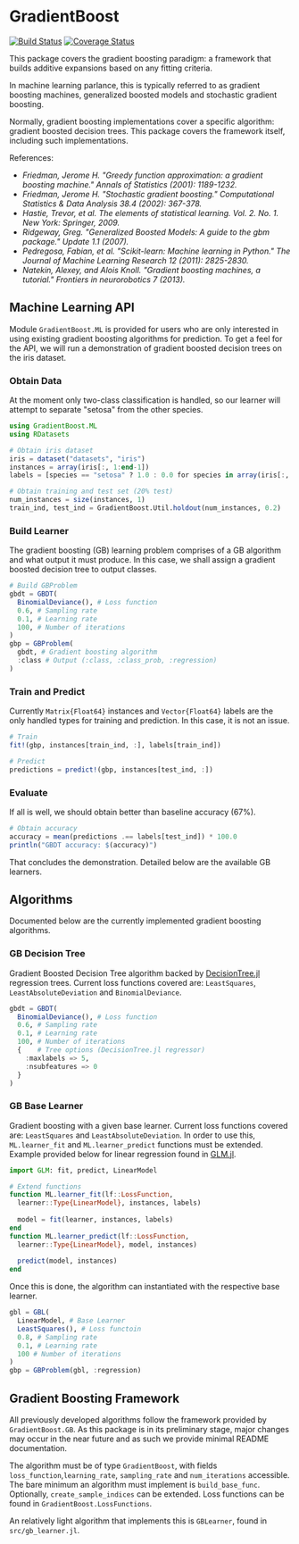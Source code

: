 # GradientBoost

[![Build Status](https://travis-ci.org/svs14/GradientBoost.jl.svg?branch=master)](https://travis-ci.org/svs14/GradientBoost.jl)
[![Coverage Status](https://coveralls.io/repos/svs14/GradientBoost.jl/badge.png?branch=master)](https://coveralls.io/r/svs14/GradientBoost.jl?branch=master)

This package covers the gradient boosting paradigm: a framework that builds
additive expansions based on any fitting criteria.

In machine learning parlance, this is typically referred to as
gradient boosting machines, generalized boosted models and stochastic gradient
boosting.

Normally, gradient boosting implementations cover a specific algorithm: gradient
boosted decision trees. This package covers the framework itself, including such
implementations.

References:

- <cite> Friedman, Jerome H. "Greedy function approximation: a gradient boosting
machine." Annals of Statistics (2001): 1189-1232. </cite>
- <cite> Friedman, Jerome H. "Stochastic gradient boosting." 
Computational Statistics & Data Analysis 38.4 (2002): 367-378. </cite>
- <cite> Hastie, Trevor, et al. The elements of statistical learning.
Vol. 2. No. 1. New York: Springer, 2009. </cite>
- <cite> Ridgeway, Greg. "Generalized Boosted Models: A guide to the gbm package."
Update 1.1 (2007). </cite>
- <cite> Pedregosa, Fabian, et al. "Scikit-learn: Machine learning in Python." 
The Journal of Machine Learning Research 12 (2011): 2825-2830. </cite>
- <cite> Natekin, Alexey, and Alois Knoll. 
"Gradient boosting machines, a tutorial." 
Frontiers in neurorobotics 7 (2013). </cite>

## Machine Learning API

Module `GradientBoost.ML` is provided for users who are only interested in 
using existing gradient boosting algorithms for prediction. 
To get a feel for the API, 
we will run a demonstration 
of gradient boosted decision trees on the iris dataset.

### Obtain Data

At the moment only two-class classification is handled, 
so our learner will attempt to separate "setosa" from the other species.
```julia
using GradientBoost.ML
using RDatasets

# Obtain iris dataset
iris = dataset("datasets", "iris")
instances = array(iris[:, 1:end-1])
labels = [species == "setosa" ? 1.0 : 0.0 for species in array(iris[:, end])]

# Obtain training and test set (20% test)
num_instances = size(instances, 1)
train_ind, test_ind = GradientBoost.Util.holdout(num_instances, 0.2)
```

### Build Learner

The gradient boosting (GB) learning problem comprises of a GB algorithm 
and what output it must produce. 
In this case, we shall assign a gradient boosted decision tree to output classes.
```julia
# Build GBProblem
gbdt = GBDT(
  BinomialDeviance(), # Loss function
  0.6, # Sampling rate
  0.1, # Learning rate
  100, # Number of iterations
)
gbp = GBProblem(
  gbdt, # Gradient boosting algorithm
  :class # Output (:class, :class_prob, :regression)
)
```

### Train and Predict

Currently `Matrix{Float64}` instances and `Vector{Float64}` labels are 
the only handled types for training and prediction. 
In this case, it is not an issue.

```julia
# Train
fit!(gbp, instances[train_ind, :], labels[train_ind])

# Predict
predictions = predict!(gbp, instances[test_ind, :])
```

### Evaluate

If all is well, we should obtain better than baseline accuracy (67%).
```julia
# Obtain accuracy
accuracy = mean(predictions .== labels[test_ind]) * 100.0
println("GBDT accuracy: $(accuracy)")
```

That concludes the demonstration. Detailed below are the available GB learners.

## Algorithms

Documented below are the currently implemented gradient boosting algorithms.

### GB Decision Tree

Gradient Boosted Decision Tree algorithm backed by 
[DecisionTree.jl](https://github.com/bensadeghi/DecisionTree.jl#regression-example) 
regression trees. 
Current loss functions covered are: 
`LeastSquares`, `LeastAbsoluteDeviation` and `BinomialDeviance`.

```julia
gbdt = GBDT(
  BinomialDeviance(), # Loss function
  0.6, # Sampling rate
  0.1, # Learning rate
  100, # Number of iterations
  {    # Tree options (DecisionTree.jl regressor)
    :maxlabels => 5,
    :nsubfeatures => 0
  }
)
```

### GB Base Learner

Gradient boosting with a given base learner. 
Current loss functions covered are: `LeastSquares` and `LeastAbsoluteDeviation`. 
In order to use this, 
`ML.learner_fit` and `ML.learner_predict` functions must be extended.
Example provided below for linear regression found in 
[GLM.jl](https://github.com/JuliaStats/GLM.jl).
```julia
import GLM: fit, predict, LinearModel

# Extend functions
function ML.learner_fit(lf::LossFunction, 
  learner::Type{LinearModel}, instances, labels)
  
  model = fit(learner, instances, labels)
end
function ML.learner_predict(lf::LossFunction,
  learner::Type{LinearModel}, model, instances)
  
  predict(model, instances)
end
```

Once this is done, 
the algorithm can instantiated with the respective base learner.
```julia
gbl = GBL(
  LinearModel, # Base Learner
  LeastSquares(), # Loss functoin
  0.8, # Sampling rate
  0.1, # Learning rate
  100 # Number of iterations
)
gbp = GBProblem(gbl, :regression)
```

## Gradient Boosting Framework

All previously developed algorithms follow the framework 
provided by `GradientBoost.GB`. 
As this package is in its preliminary stage, 
major changes may occur in the near future and as such 
we provide minimal README documentation.

The algorithm must be of type `GradientBoost`, with fields 
`loss_function`,`learning_rate`, `sampling_rate` and `num_iterations` accessible. 
The bare minimum an algorithm must implement is 
`build_base_func`. Optionally, `create_sample_indices` can be extended. 
Loss functions can be found in `GradientBoost.LossFunctions`.

An relatively light algorithm 
that implements this is `GBLearner`, found in `src/gb_learner.jl`.
